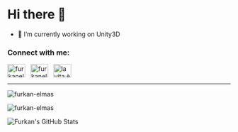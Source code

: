 # Hi there 👋

- 🔭 I’m currently working on Unity3D



### Connect with me:

[<img align="center" src="https://raw.githubusercontent.com/rahuldkjain/github-profile-readme-generator/master/src/images/icons/Social/linked-in-alt.svg" alt="furkanelmas00" height="30" width="40" /></a>](https://linkedin.com/in/furkanelmas00)
&nbsp;
[<img align="center" src="https://raw.githubusercontent.com/rahuldkjain/github-profile-readme-generator/master/src/images/icons/Social/hackerrank.svg" alt="furkanelmas321" height="30" width="40" /></a>](https://www.hackerrank.com/furkanelmas321)
&nbsp;
[<img align="center" src="https://raw.githubusercontent.com/rahuldkjain/github-profile-readme-generator/master/src/images/icons/Social/discord.svg" alt="la vita è bella#2119" height="30" width="40" /></a>](https://discordapp.com/users/355623231920799754)


---
<p align="left"> <img src="https://komarev.com/ghpvc/?username=furkan-elmas&label=Profile%20views&color=ff652f&style=flat" alt="furkan-elmas" /> </p>

<p><img align="center" src="https://github-readme-stats.vercel.app/api/top-langs?username=Furkan-Elmas&show_icons=true&hide_border=false&title_color=ff652f&icon_color=FFE400&bg_color=09131B&text_color=ffffff&border_color=0c1a25&locale=en&layout=compact" alt="furkan-elmas" /></p>

<img align="left" alt="Furkan's GitHub Stats" src="https://github-readme-stats.vercel.app/api?username=Furkan-Elmas&show_icons=true&hide_border=false&title_color=ff652f&icon_color=FFE400&bg_color=09131B&text_color=ffffff&border_color=0c1a25" />



[GooglePlay]: https://play.google.com/store/apps/developer?id=Furkan+Elmas
[steam]: https://steamcommunity.com/profiles/76561198264292068/
[Itch.io]: https://furkan-elmas.itch.io
